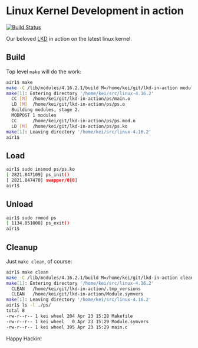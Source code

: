 # Linux Kernel Development in action

[![Build Status]](https://travis-ci.org/keinohguchi/lkd-in-action)

Our beloved [LKD] in action on the latest linux kernel.

[Build Status]: https://travis-ci.org/keinohguchi/lkd-in-action.svg
[LKD]: https://www.amazon.com/Linux-Kernel-Development-Robert-Love/dp/0672329468/ref=as_li_ss_tl?ie=UTF8&tag=roblov-20

## Build

Top level `make` will do the work:

```sh
air1$ make
make -C /lib/modules/4.16.2.1/build M=/home/kei/git/lkd-in-action modules
make[1]: Entering directory '/home/kei/src/linux-4.16.2'
  CC [M]  /home/kei/git/lkd-in-action/ps/main.o
  LD [M]  /home/kei/git/lkd-in-action/ps/ps.o
  Building modules, stage 2.
  MODPOST 1 modules
  CC      /home/kei/git/lkd-in-action/ps/ps.mod.o
  LD [M]  /home/kei/git/lkd-in-action/ps/ps.ko
make[1]: Leaving directory '/home/kei/src/linux-4.16.2'
air1$
```

## Load

```sh
air1$ sudo insmod ps/ps.ko
[ 2821.847109] ps_init()
[ 2821.847470] swapper/0[0]
air1$
```

## Unload

```sh
air1$ sudo rmmod ps
[ 1134.851008] ps_exit()
air1$
```

## Cleanup

Just `make clean`, of course:

```sh
air1$ make clean
make -C /lib/modules/4.16.2.1/build M=/home/kei/git/lkd-in-action clean
make[1]: Entering directory '/home/kei/src/linux-4.16.2'
  CLEAN   /home/kei/git/lkd-in-action/.tmp_versions
  CLEAN   /home/kei/git/lkd-in-action/Module.symvers
make[1]: Leaving directory '/home/kei/src/linux-4.16.2'
air1$ ls -l ./ps/
total 8
-rw-r--r-- 1 kei wheel 204 Apr 23 15:28 Makefile
-rw-r--r-- 1 kei wheel   0 Apr 23 15:29 Module.symvers
-rw-r--r-- 1 kei wheel 395 Apr 23 15:29 main.c
```

Happy Hackin!
